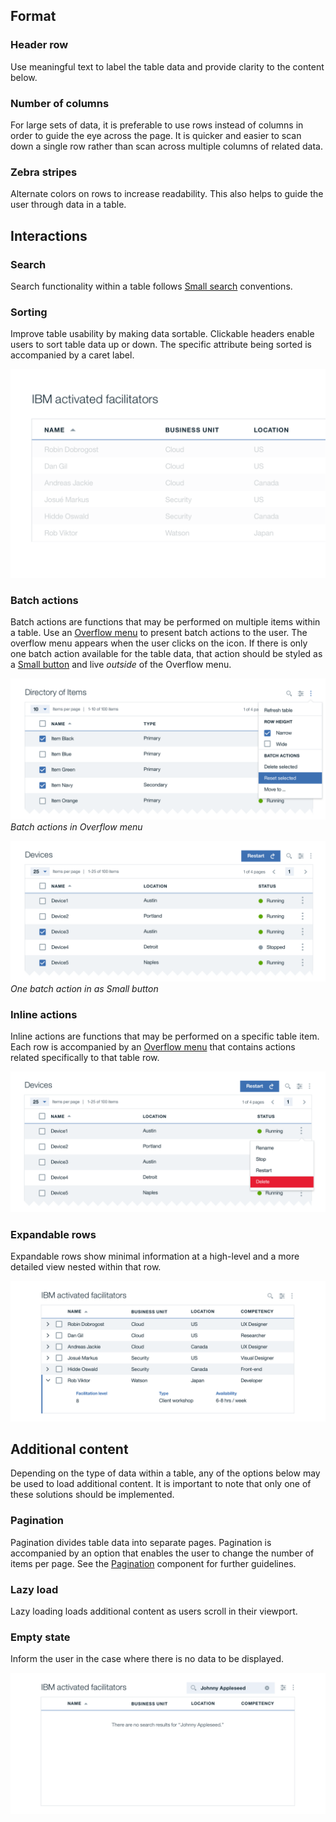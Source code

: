 ## Format

### Header row

Use meaningful text to label the table data and provide clarity to the content below.

### Number of columns

For large sets of data, it is preferable to use rows instead of columns in order to guide the eye across the page. It is quicker and easier to scan down a single row rather than scan across multiple columns of related data.

### Zebra stripes

Alternate colors on rows to increase readability. This also helps to guide the user through data in a table.

## Interactions

### Search

Search functionality within a table follows [Small search](/components/search) conventions.

### Sorting

Improve table usability by making data sortable. Clickable headers enable users to sort table data up or down. The specific attribute being sorted is accompanied by a caret label.

![sorting in a data table](images/data-tables-usage-1.png)

### Batch actions

Batch actions are functions that may be performed on multiple items within a table. Use an [Overflow menu](/components/overflow-menu) to present batch actions to the user. The overflow menu appears when the user clicks on the icon. If there is only one batch action available for the table data, that action should be styled as a [Small button](/components/button) and live _outside_ of the Overflow menu.

![batch actions in overflow menu](images/data-tables-usage-2.png)
_Batch actions in Overflow menu_

![batch action as small button](images/data-tables-usage-3.png)
_One batch action in as Small button_

### Inline actions

Inline actions are functions that may be performed on a specific table item. Each row is accompanied by an [Overflow menu](/components/overflow-menu) that contains actions related specifically to that table row.

![inline table actions](images/data-tables-usage-4.png)

### Expandable rows

Expandable rows show minimal information at a high-level and a more detailed view nested within that row.

![exapandable table row](images/data-tables-usage-5.png)

## Additional content

Depending on the type of data within a table, any of the options below may be used to load additional content. It is important to note that only one of these solutions should be implemented.

### Pagination

Pagination divides table data into separate pages. Pagination is accompanied by an option that enables the user to change the number of items per page. See the [Pagination](/components/pagination) component for further guidelines.

### Lazy load

Lazy loading loads additional content as users scroll in their viewport.

### Empty state

Inform the user in the case where there is no data to be displayed.

![table empty state](images/data-tables-usage-6.png)
